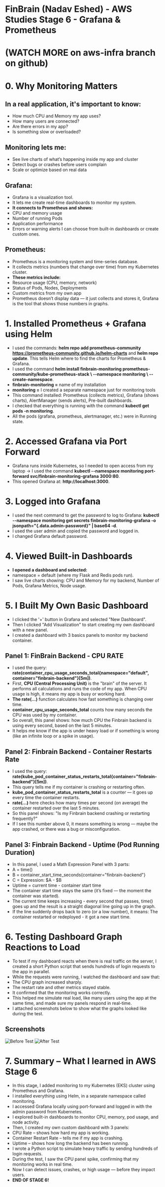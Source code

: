 # FinBrain (Nadav Eshed) - AWS Studies Stage 6 - Grafana & Prometheus
# (WATCH MORE on aws-infra branch on github)

# 0. Why Monitoring Matters

## In a real application, it's important to know:
- How much CPU and Memory my app uses?
- How many users are connected?
- Are there errors in my app?
- Is something slow or overloaded?

## Monitoring lets me:
- See live charts of what’s happening inside my app and cluster
- Detect bugs or crashes before users complain
- Scale or optimize based on real data

## Grafana:
- Grafana is a visualization tool.
- It lets me create real-time dashboards to monitor my system.
- **It connects to Prometheus and shows:**
- CPU and memory usage
- Number of running Pods
- Application performance 
- Errors or warning alerts
I can choose from built-in dashboards or create custom ones.

## Prometheus:
- Prometheus is a monitoring system and time-series database.
- It collects metrics (numbers that change over time) from my Kubernetes cluster.
- **These metrics include:**
- Resource usage (CPU, memory, network)
- Status of Pods, Nodes, Deployments
- Custom metrics from my own app
- Prometheus doesn’t display data — it just collects and stores it, Grafana is the tool that shows those numbers in graphs.

# 1. Installed Prometheus + Grafana using Helm
- I used the commands: **helm repo add prometheus-community https://prometheus-community.github.io/helm-charts** and **helm repo update**. This tells Helm where to find the charts for Prometheus & Grafana.
- I used the command **helm install finbrain-monitoring prometheus-community/kube-prometheus-stack \ --namespace monitoring \ --create-namespace**. 
- **finbrain-monitoring =** name of my installation
- **monitoring =** I created a separate namespace just for monitoring tools
- This command installed: Prometheus (collects metrics), Grafana (shows charts), AlertManager (sends alerts), Pre-built dashboards.
- I checked that everything is running with the command **kubectl get pods -n monitoring**.
- All the pods (grafana, prometheus, alertmanager, etc.) were in Running state.

# 2. Accessed Grafana via Port Forward
- Grafana runs inside Kubernetes, so I needed to open access from my laptop -> I used the command **kubectl --namespace monitoring port-forward svc/finbrain-monitoring-grafana 3000:80**.
- This opened Grafana at: **http://localhost:3000**.

# 3. Logged into Grafana
- I used the next command to get the password to log to Grafana: **kubectl --namespace monitoring get secrets finbrain-monitoring-grafana -o jsonpath="{.data.admin-password}" | base64 -d**.
- I used the user admin and copied the password and logged in.
- I changed Grafana default password.

# 4. Viewed Built-in Dashboards
- **I opened a dashboard and selected:**
- namespace = default (where my Flask and Redis pods run).
- I saw live charts showing: CPU and Memory for my backend, Number of Pods, Grafana Metrics, Node usage.

# 5. I Built My Own Basic Dashboard
- I clicked the '+' button in Grafana and selected "New Dashboard".
- Then I clicked "Add Visualization" to start creating my own dashboard with a new panel.
- I created a dashboard with 3 basics panels to monitor my backend container.

## Panel 1: FinBrain Backend - CPU RATE
- I used the query: **rate(container_cpu_usage_seconds_total{namespace="default", container="finbrain-backend"}[5m])**.
- First, **CPU (Central Processing Unit)** is the "brain" of the server. It performs all calculations and runs the code of my app. When CPU usage is high, it means my app is busy or working hard.
- **The rate(...)** function calculates how fast something is changing over time.
- **container_cpu_usage_seconds_total** counts how many seconds the CPU was used by my container.
- So overall, this panel shows: how much CPU the Finbrain backend is using every second, based on the last 5 minutes.
- It helps me know if the app is under heavy load or if something is wrong (like an infinite loop or a spike in usage).

## Panel 2: Finbrain Backend - Container Restarts Rate
- I used the query: **rate(kube_pod_container_status_restarts_total{container="finbrain-backend"}[5m])**.
- This query tells me if my container is crashing or restarting often.
- **kube_pod_container_status_restarts_total** is a counter — it goes up every time the container restarts.
- **rate(...)** here checks how many times per second (on average) the container restarted over the last 5 minutes.
- So this panel shows: "Is my Finbrain backend crashing or restarting frequently?"
- If I see this number above 0, it means something is wrong — maybe the app crashed, or there was a bug or misconfiguration.

## Panel 3: Finbrain Backend - Uptime (Pod Running Duration)
- In this panel, I used a Math Expression Panel with 3 parts:
- A = time()
- B = container_start_time_seconds{container="finbrain-backend"}
- C = Expression: $A - $B
- Uptime = current time - container start time
- The container start time stays the same (it’s fixed — the moment the container was started).
- The current time keeps increasing - every second that passes, time() goes up and the result is a straight diagonal line going up in the graph.
- If the line suddenly drops back to zero (or a low number), it means: The container restarted or redeployed - it got a new start time.

# 6. Testing Dashboard Graph Reactions to Load
- To test if my dashboard reacts when there is real traffic on the server, I created a short Python script that sends hundreds of login requests to the app in parallel.
- While the requests were running, I watched the dashboard and saw that:
- The CPU graph increased sharply.
- The restart rate and other metrics stayed stable.
- It confirmed that the monitoring works correctly.
- This helped me simulate real load, like many users using the app at the same time, and made sure my panels respond in real-time.
- I attached screenshots below to show what the graphs looked like during the test.

## Screenshots
![Before Test](https://github.com/nadav0411/FinBrain/blob/main/assets/Grafana%20-%20My%20Dashboard%20(Start).png?raw=true)
![After Test](https://github.com/nadav0411/FinBrain/blob/main/assets/Grafana%20-%20My%20Dashboard%20(End).png?raw=true)

# 7. Summary – What I learned in AWS Stage 6
- In this stage, I added monitoring to my Kubernetes (EKS) cluster using Prometheus and Grafana.
- I installed everything using Helm, in a separate namespace called monitoring.
- I accessed Grafana locally using port-forward and logged in with the admin password from Kubernetes.
- I explored built-in dashboards to monitor CPU, memory, pod usage, and node activity.
- Then, I created my own custom dashboard with 3 panels:
- CPU Rate – shows how hard my app is working.
- Container Restart Rate – tells me if my app is crashing.
- Uptime – shows how long the backend has been running.
- I wrote a Python script to simulate heavy traffic by sending hundreds of login requests.
- During the test, I saw the CPU panel spike, confirming that my monitoring works in real time.
- Now I can detect issues, crashes, or high usage — before they impact users.
- **END OF STAGE 6!**